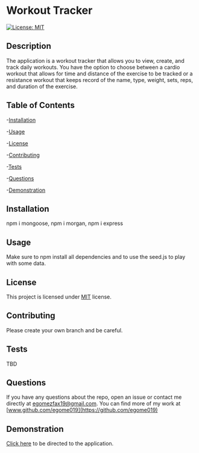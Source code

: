 # Workout Tracker

  [![License: MIT](https://img.shields.io/badge/License-MIT-orange.svg)](https://opensource.org/licenses/MIT)

  ## Description

  The application is a workout tracker that allows you to view, create, and track daily workouts. You have the option to choose between a cardio workout that allows for time and distance of the exercise to be tracked or a resistance workout that keeps record of the name, type, weight, sets, reps, and duration of the exercise.

  ## Table of Contents

  -[Installation](#installation)

  -[Usage](#Usage)

  -[License](#license)

  -[Contributing](#contributing)

  -[Tests](#tests)

  -[Questions](#questions)
  
  -[Demonstration](#demonstration)

  ## Installation

  npm i mongoose, npm i morgan, npm i express

  ## Usage

  Make sure to npm install all dependencies and to use the seed.js to play with some data.

  ## License

  This project is licensed under [MIT](https://opensource.org/licenses/MIT) license.

  ## Contributing

  Please create your own branch and be careful.

  ## Tests

  TBD

  ## Questions

  If you have any questions about the repo, open an issue or contact me directly at egomezfax19@gmail.com. You can find more of my work at [www.github.com/egome019](https://github.com/egome019)
  
  ## Demonstration
  
  [Click here](https://secure-hamlet-15255.herokuapp.com/) to be directed to the application.
  ![]()

  
